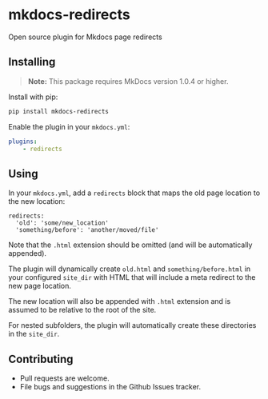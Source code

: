 # mkdocs-redirects
Open source plugin for Mkdocs page redirects

## Installing

> **Note:** This package requires MkDocs version 1.0.4 or higher. 

Install with pip:

```bash
pip install mkdocs-redirects
```

Enable the plugin in your `mkdocs.yml`:

```yaml
plugins:
    - redirects
```

## Using

In your `mkdocs.yml`, add a `redirects` block that maps the old page location to the new location:

```
redirects:
  'old': 'some/new_location'
  'something/before': 'another/moved/file'
```

Note that the `.html` extension should be omitted (and will be automatically appended).

The plugin will dynamically create `old.html` and `something/before.html` in your configured `site_dir` with
HTML that will include a meta redirect to the new page location.

The new location will also be appended with `.html` extension and is assumed to be relative to the root of the site.

For nested subfolders, the plugin will automatically create these directories in the `site_dir`.

## Contributing

- Pull requests are welcome.
- File bugs and suggestions in the Github Issues tracker.
